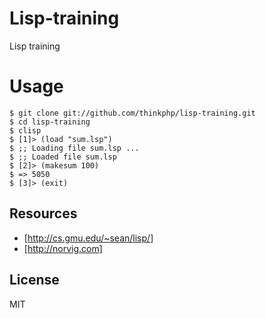 # Lisp-training

Lisp training

# Usage

```
$ git clone git://github.com/thinkphp/lisp-training.git
$ cd lisp-training
$ clisp
$ [1]> (load "sum.lsp")
$ ;; Loading file sum.lsp ...
$ ;; Loaded file sum.lsp
$ [2]> (makesum 100)
$ => 5050
$ [3]> (exit)
```

## Resources

* [http://cs.gmu.edu/~sean/lisp/]
* [http://norvig.com]

## License

MIT

[http://cs.gmu.edu/~sean/lisp/]: http://cs.gmu.edu/~sean/lisp/
[http://norvig.com]: http://norvig.com/